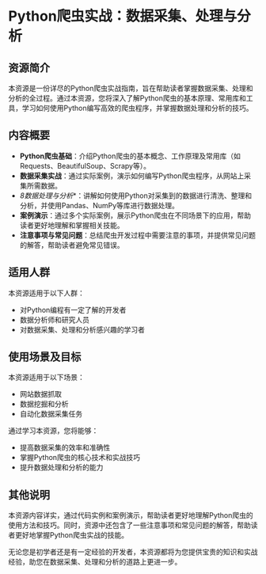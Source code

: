 # Python爬虫实战：数据采集、处理与分析

## 资源简介

本资源是一份详尽的Python爬虫实战指南，旨在帮助读者掌握数据采集、处理和分析的全过程。通过本资源，您将深入了解Python爬虫的基本原理、常用库和工具，学习如何使用Python编写高效的爬虫程序，并掌握数据处理和分析的技巧。

## 内容概要

- **Python爬虫基础**：介绍Python爬虫的基本概念、工作原理及常用库（如Requests、BeautifulSoup、Scrapy等）。
- **数据采集实战**：通过实际案例，演示如何编写Python爬虫程序，从网站上采集所需数据。
- *8数据处理与分析**：讲解如何使用Python对采集到的数据进行清洗、整理和分析，并使用Pandas、NumPy等库进行数据处理。
- **案例演示**：通过多个实际案例，展示Python爬虫在不同场景下的应用，帮助读者更好地理解和掌握相关技能。
- **注意事项与常见问题**：总结爬虫开发过程中需要注意的事项，并提供常见问题的解答，帮助读者避免常见错误。

## 适用人群

本资源适用于以下人群：

- 对Python编程有一定了解的开发者
- 数据分析师和研究人员
- 对数据采集、处理和分析感兴趣的学习者

## 使用场景及目标

本资源适用于以下场景：

- 网站数据抓取
- 数据挖掘和分析
- 自动化数据采集任务

通过学习本资源，您将能够：

- 提高数据采集的效率和准确性
- 掌握Python爬虫的核心技术和实战技巧
- 提升数据处理和分析的能力

## 其他说明

本资源内容详实，通过代码实例和案例演示，帮助读者更好地理解Python爬虫的使用方法和技巧。同时，资源中还包含了一些注意事项和常见问题的解答，帮助读者更好地掌握Python爬虫实战的技能。

无论您是初学者还是有一定经验的开发者，本资源都将为您提供宝贵的知识和实战经验，助您在数据采集、处理和分析的道路上更进一步。
